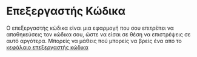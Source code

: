 # Επεξεργαστής Κώδικα

Ο επεξεργαστής κώδικα είναι μια εφαρμογή που σου επιτρέπει να αποθηκεύσεις τον κώδικα σου, ώστε να είσαι σε θέση να επιστρέψεις σε αυτό αργότερα. Μπορείς να μάθεις πού μπορείς να βρείς ένα από το [κεφάλαιο επεξεργαστής κώδικα](./code_editor/README.md)